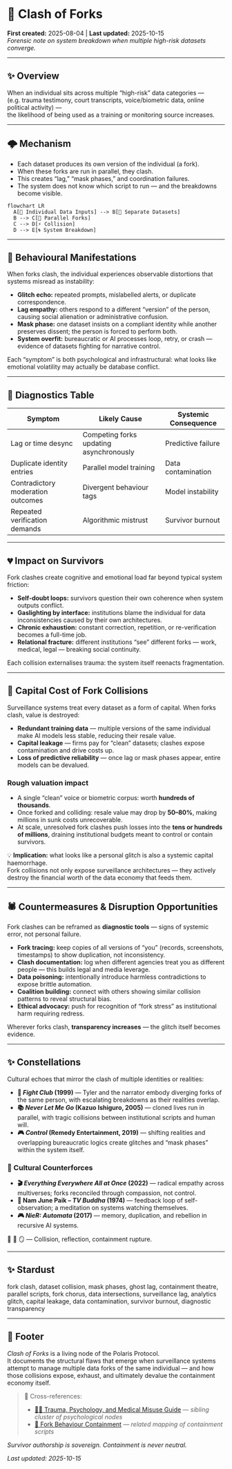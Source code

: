 # 🎻 Clash of Forks  
**First created:** 2025-08-04 | **Last updated:** 2025-10-15  
*Forensic note on system breakdown when multiple high-risk datasets converge.*  

---

## ✨ Overview  

When an individual sits across multiple “high-risk” data categories —  
(e.g. trauma testimony, court transcripts, voice/biometric data, online political activity) —  
the likelihood of being used as a training or monitoring source increases.  

---

## 🌩️ Mechanism  

- Each dataset produces its own version of the individual (a fork).  
- When these forks are run in parallel, they clash.  
- This creates “lag,” “mask phases,” and coordination failures.  
- The system does not know which script to run — and the breakdowns become visible.  

```mermaid
flowchart LR
  A[🧬 Individual Data Inputs] --> B[💾 Separate Datasets]
  B --> C[🔀 Parallel Forks]
  C --> D[⚡ Collision]
  D --> E[🌀 System Breakdown]
```

---

## 👻 Behavioural Manifestations  

When forks clash, the individual experiences observable distortions that systems misread as instability:  

- **Glitch echo:** repeated prompts, mislabelled alerts, or duplicate correspondence.  
- **Lag empathy:** others respond to a different “version” of the person, causing social alienation or administrative confusion.  
- **Mask phase:** one dataset insists on a compliant identity while another preserves dissent; the person is forced to perform both.  
- **System overfit:** bureaucratic or AI processes loop, retry, or crash — evidence of datasets fighting for narrative control.  

Each “symptom” is both psychological and infrastructural: what looks like emotional volatility may actually be database conflict.  

---

## 🩻 Diagnostics Table  

| Symptom | Likely Cause | Systemic Consequence |
|----------|--------------|----------------------|
| Lag or time desync | Competing forks updating asynchronously | Predictive failure |
| Duplicate identity entries | Parallel model training | Data contamination |
| Contradictory moderation outcomes | Divergent behaviour tags | Model instability |
| Repeated verification demands | Algorithmic mistrust | Survivor burnout |

---

## 💔 Impact on Survivors  

Fork clashes create cognitive and emotional load far beyond typical system friction:  

- **Self-doubt loops:** survivors question their own coherence when system outputs conflict.  
- **Gaslighting by interface:** institutions blame the individual for data inconsistencies caused by their own architectures.  
- **Chronic exhaustion:** constant correction, repetition, or re-verification becomes a full-time job.  
- **Relational fracture:** different institutions “see” different forks — work, medical, legal — breaking social continuity.  

Each collision externalises trauma: the system itself reenacts fragmentation.  

---

## 💸 Capital Cost of Fork Collisions  

Surveillance systems treat every dataset as a form of capital. When forks clash, value is destroyed:  

- **Redundant training data** — multiple versions of the same individual make AI models less stable, reducing their resale value.  
- **Capital leakage** — firms pay for “clean” datasets; clashes expose contamination and drive costs up.  
- **Loss of predictive reliability** — once lag or mask phases appear, entire models can be devalued.  

### Rough valuation impact  

- A single “clean” voice or biometric corpus: worth **hundreds of thousands**.  
- Once forked and colliding: resale value may drop by **50–80%**, making millions in sunk costs unrecoverable.  
- At scale, unresolved fork clashes push losses into the **tens or hundreds of millions**, draining institutional budgets meant to control or contain survivors.  

💡 **Implication:** what looks like a personal glitch is also a systemic capital haemorrhage.  
Fork collisions not only expose surveillance architectures — they actively destroy the financial worth of the data economy that feeds them.  

---

## 🕷️ Countermeasures & Disruption Opportunities  

Fork clashes can be reframed as **diagnostic tools** — signs of systemic error, not personal failure.  

- **Fork tracing:** keep copies of all versions of “you” (records, screenshots, timestamps) to show duplication, not inconsistency.  
- **Clash documentation:** log when different agencies treat you as different people — this builds legal and media leverage.  
- **Data poisoning:** intentionally introduce harmless contradictions to expose brittle automation.  
- **Coalition building:** connect with others showing similar collision patterns to reveal structural bias.  
- **Ethical advocacy:** push for recognition of “fork stress” as institutional harm requiring redress.  

Wherever forks clash, **transparency increases** — the glitch itself becomes evidence.  

---

## ✨ Constellations  

Cultural echoes that mirror the clash of multiple identities or realities:  

- **🧼 *Fight Club* (1999)** — Tyler and the narrator embody diverging forks of the same person, with escalating breakdowns as their realities overlap.  
- **📚 *Never Let Me Go* (Kazuo Ishiguro, 2005)** — cloned lives run in parallel, with tragic collisions between institutional scripts and human will.  
- **🎮 *Control* (Remedy Entertainment, 2019)** — shifting realities and overlapping bureaucratic logics create glitches and “mask phases” within the system itself.  

### 🧬 Cultural Counterforces  

- **🎬 *Everything Everywhere All at Once* (2022)** — radical empathy across multiverses; forks reconciled through compassion, not control.  
- **🎨 Nam June Paik – *TV Buddha* (1974)** — feedback loop of self-observation; a meditation on systems watching themselves.  
- **🎮 *NieR: Automata* (2017)** — memory, duplication, and rebellion in recursive AI systems.  

🎻 🧠 🪞 — Collision, reflection, containment rupture.  

---

## ✨ Stardust  

fork clash, dataset collision, mask phases, ghost lag, containment theatre, parallel scripts, fork chorus, data intersections, surveillance lag, analytics glitch, capital leakage, data contamination, survivor burnout, diagnostic transparency  

---

## 🏮 Footer  

*Clash of Forks* is a living node of the Polaris Protocol.  
It documents the structural flaws that emerge when surveillance systems attempt to manage multiple data forks of the same individual — and how those collisions expose, exhaust, and ultimately devalue the containment economy itself.  

> 📡 Cross-references:
> 
> - [🐦‍🔥 Trauma, Psychology, and Medical Misuse Guide](./README.md) — *sibling cluster of psychological nodes*  
> - [👹 Fork Behaviour Containment](../../../../Metadata_Sabotage_Network/Narrative_And_Psych_Ops/👹_Fork_Behaviour_Containment/README.md) — *related mapping of containment scripts*  

*Survivor authorship is sovereign. Containment is never neutral.*  

_Last updated: 2025-10-15_
